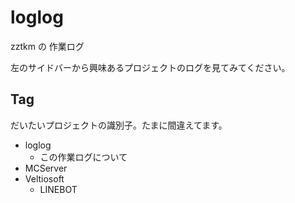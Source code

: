 # loglog

zztkm の 作業ログ

左のサイドバーから興味あるプロジェクトのログを見てみてください。

## Tag

だいたいプロジェクトの識別子。たまに間違えてます。

- loglog
	- この作業ログについて
- MCServer
- Veltiosoft
	- LINEBOT